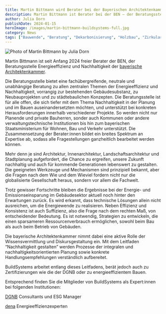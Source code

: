 ```yaml
---
title: Martin Bittmann wird Berater bei der Bayerischen Architektenkammer
description: Martin Bittmann ist Berater bei der BEN – der Beratungsstelle der bayerischen Architekten Kammer für nachhaltiges Bauen.
author: Julia Dorn
publishDate: 2024-01-15
heroImage: /images/martin-bittmann-buildsystems-full.jpg
category: News
tags: ["Bauwende", "Beratung", "Dekarbonisierung", "Holzbau", "Zirkularität", "Ökobilanzierung"]
---
```


![Photo of Martin Bittmann by Julia Dorn](/images/martin-bittmann-buildsystems-full.jpg)

Martin Bittmann ist seit Anfang 2024 freier Berater der BEN, der Beratungsstelle Energieeffizienz und Nachhaltigkeit der [bayerische Architektenkammer](https://www.byak.de/planen-und-bauen/beratungsstelle-energieeffizienz-und-nachhaltigkeit.html).

Die Beratungsstelle bietet eine fachübergreifende, neutrale und unabhängige Beratung zu allen zentralen Themen der Energieeffizienz und Nachhaltigkeit, vorrangig zur bestehenden Gebäudesubstanz, zu Neubauprojekten und zu städtebaulichen Konzepten. Die Beratungsstelle ist für alle offen, die sich tiefer mit dem Thema Nachhaltigkeit in der Planung und im Bauen auseinandersetzten möchten, und unterstützt bei konkreten Herausforderungen innerhalb verschiedener Projekte. So werden nicht nur Planende und private Bauherren, sonder auch Kommunen oder andere verwaltungstechnische Institutionen bis hin zum bayerischen Staatsministerium für Wohnen, Bau und Verkehr unterstützt. Die Zusammensetzung der Berater:innen bildet ein breites Spektrum an Expertise ab, sodass alle Fragestellungen ganzheitlich bearbeitet werden können. 

Mehr denn je sind Architektur, Innenarchitektur, Landschaftsarchitektur und Stadtplanung aufgefordert, die Chance zu ergreifen, unsere Zukunft nachhaltig und auch für kommende Generationen lebenswert zu gestalten. Die geeigneten Werkzeuge und Mechanismen sind prinzipiell bekannt, aber die Fragen nach dem Wie und dem Wieviel fordern nicht nur die globalisierte Gesellschaft heraus, sondern vor allem die Fachwelt. 

Trotz gewisser Fortschritte bleiben die Ergebnisse bei der Energie- und Emissionseinsparung im Gebäudesektor aktuell noch hinter den Erwartungen zurück. Es wird erkannt, dass technische Lösungen allein nicht ausreichen, um die Energiewende zu realisieren. Neben Effizienz und Konsistenz ist auch Suffizienz, also die Frage nach dem rechten Maß, von entscheidender Bedeutung. Es ist notwendig, Strategien zu entwickeln, die einen sparsameren Ressourcenverbrauch ermöglichen, sowohl beim Bau als auch beim Betrieb von Gebäuden.

Die bayerische Architektenkammer nimmt dabei eine aktive Rolle der Wissensvermittlung und Diskursgestaltung ein. Mit dem Leitfaden “Nachhaltigkeit gestalten” werden Prozesse der integralen und nachhaltigkeitsorientierten Planung sowie konkrete Handlungsempfehlungen verständlich aufbereitet. 

BuildSystems arbeitet entlang dieses Leitfadens, berät jedoch auch zu Zertifizierungen wie die der DGNB oder zu energieeffizientem Bauen. 

Entsprechend finden Sie die Mitglieder von BuildSystems als Expert:innen bei folgenden Institutionen: 

[DGNB](https://www.dgnb.de/de/dgnb/netzwerk/dgnb-zertifizierungsexperten) Consultants und ESG Manager 

[dena](https://www.energie-effizienz-experten.de/) Energieeffizienzexperten